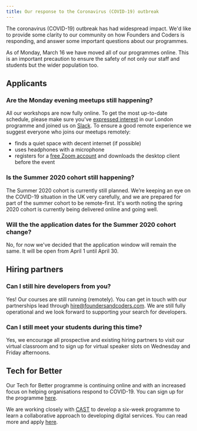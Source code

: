 ```yaml
---
title: Our response to the Coronavirus (COVID-19) outbreak
---
```


The coronavirus (COVID-19) outbreak has had widespread impact. We'd like to provide some clarity to our community on how Founders and Coders is responding, and answer some important questions about our programmes.

As of Monday, March 16 we have moved all of our programmes online. This is an important precaution to ensure the safety of not only our staff and students but the wider population too.

## Applicants

### Are the Monday evening meetups still happening?

All our workshops are now fully online. To get the most up-to-date schedule, please make sure you've [expressed interest](https://docs.google.com/forms/d/e/1FAIpQLSepdNxKsrMjhfnbdkzKUgNpeWFmp8WLyiqTe_UY10TsPpFOEQ/viewform) in our London programme and joined us on [Slack](/slack). To ensure a good remote experience we suggest everyone who joins our meetups remotely:

- finds a quiet space with decent internet (if possible)
- uses headphones with a microphone
- registers for a [free Zoom account](https://zoom.us/) and downloads the desktop client before the event

### Is the Summer 2020 cohort still happening?

The Summer 2020 cohort is currently still planned. We’re keeping an eye on the COVID-19 situation in the UK very carefully, and we are prepared for part of the summer cohort to be remote-first. It's worth noting the spring 2020 cohort is currently being delivered online and going well.

### Will the the application dates for the Summer 2020 cohort change?

No, for now we've decided that the application window will remain the same. It will be open from April 1 until April 30.

## Hiring partners

### Can I still hire developers from you?

Yes! Our courses are still running (remotely). You can get in touch with our partnerships lead through hire@foundersandcoders.com. We are still fully operational and we look forward to supporting your search for developers.

### Can I still meet your students during this time?

Yes, we encourage all prospective and existing hiring partners to visit our virtual classroom and to sign up for virtual speaker slots on Wednesday and Friday afternoons.

## Tech for Better

Our Tech for Better programme is continuing online and with an increased focus on helping organisations respond to COVID-19. You can sign up for the programme [here](/tech-for-better).

We are working closely with [CAST](https://wearecast.org.uk/) to develop a six-week programme to learn a collaborative approach to developing digital services. You can read more and apply [here](https://wearecast.org.uk/for-nonprofits/collaborative-digital-training/).